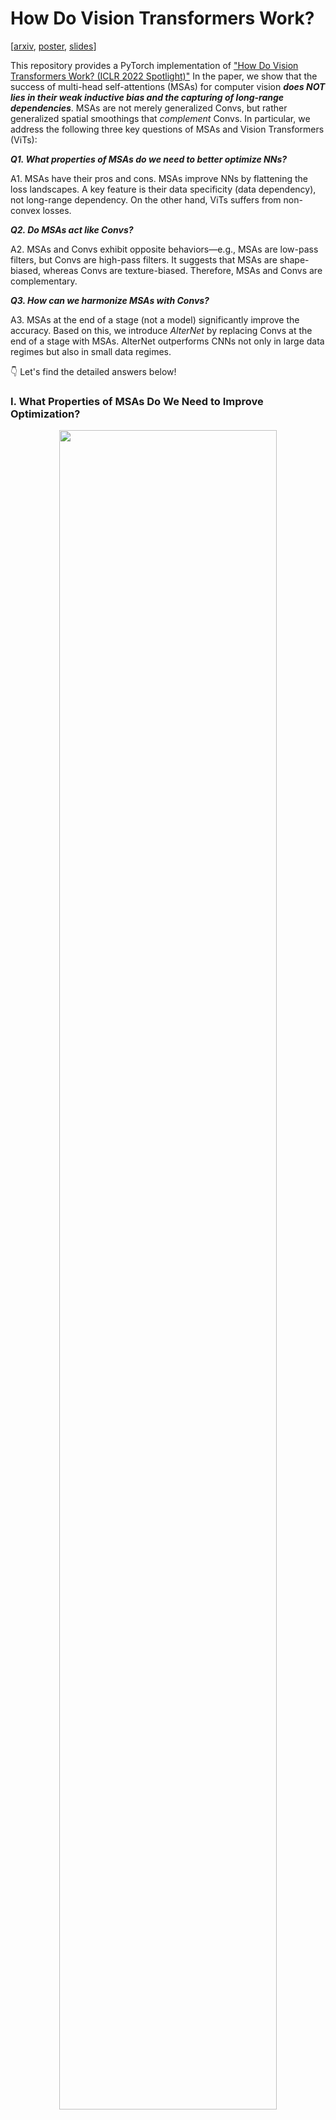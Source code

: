 

# How Do Vision Transformers Work?

[[arxiv](https://arxiv.org/abs/2202.06709), [poster](https://github.com/xxxnell/how-do-vits-work-storage/blob/master/resources/how_do_vits_work_poster_iclr2022.pdf), [slides](https://github.com/xxxnell/how-do-vits-work-storage/blob/master/resources/how_do_vits_work_talk.pdf)]

This repository provides a PyTorch implementation of ["How Do Vision Transformers Work? (ICLR 2022 Spotlight)"](https://arxiv.org/abs/2202.06709) In the paper, we show that the success of multi-head self-attentions (MSAs) for computer vision ***does NOT lies in their weak inductive bias and the capturing of long-range dependencies***. MSAs are not merely generalized Convs, but rather generalized spatial smoothings that *complement* Convs.
In particular, we address the following three key questions of MSAs and Vision Transformers (ViTs): 

***Q1. What properties of MSAs do we need to better optimize NNs?***  

A1. MSAs have their pros and cons. MSAs improve NNs by flattening the loss landscapes. A key feature is their data specificity (data dependency), not long-range dependency. On the other hand, ViTs suffers from non-convex losses.


***Q2. Do MSAs act like Convs?***  

A2. MSAs and Convs exhibit opposite behaviors—e.g., MSAs are low-pass filters, but Convs are high-pass filters. It suggests that MSAs are shape-biased, whereas Convs are texture-biased. Therefore, MSAs and Convs are complementary.


***Q3. How can we harmonize MSAs with Convs?***  

A3. MSAs at the end of a stage (not a model) significantly improve the accuracy. Based on this, we introduce *AlterNet* by replacing Convs at the end of a stage with MSAs. AlterNet outperforms CNNs not only in large data regimes but also in small data regimes.


👇 Let's find the detailed answers below!


### I. What Properties of MSAs Do We Need to Improve Optimization?

<p align="center">
<img src="resources/vit/loss-landscape.png" style="width:83%;">
</p>

MSAs improve not only accuracy but also generalization by flattening the loss landscapes (reducing the magnitude of Hessian eigenvalues). ***Such improvement is primarily attributable to their data specificity, NOT long-range dependency*** 😱 On the other hand, ViTs suffers from non-convex losses (negative Hessian eigenvalues). Their weak inductive bias and long-range dependency produce negative Hessian eigenvalues in small data regimes, and these non-convex points disrupt NN training. Large datasets and loss landscape smoothing methods alleviate this problem.


### II. Do MSAs Act Like Convs?

<p align="center">
<img src="resources/vit/fourier.png" style="width:83%;">
</p>

MSAs and Convs exhibit opposite behaviors. Therefore, MSAs and Convs are complementary. For example, MSAs are low-pass filters, but Convs are high-pass filters. Likewise, Convs are vulnerable to high-frequency noise but that MSAs are vulnerable to low-frequency noise: it suggests that MSAs are shape-biased, whereas Convs are texture-biased. In addition, Convs transform feature maps and MSAs aggregate transformed feature map predictions. Thus, it is effective to place MSAs after Convs.


### III. How Can We Harmonize MSAs With Convs?

<p align="center">
<img src="resources/vit/architecture.png" style="width:83%;">
</p>

Multi-stage neural networks behave like a series connection of small individual models. In addition, MSAs at the end of a stage (not the end of a model) play a key role in prediction. Considering these insights, we propose design rules to harmonize MSAs with Convs. NN stages using this design pattern consists of a number of CNN blocks and one (or a few) MSA block. The design pattern naturally derives the structure of the canonical Transformer, which has one MLP block for one MSA block.

Based on these design rules, we introduce AlterNet ([code](https://github.com/xxxnell/how-do-vits-work/blob/transformer/models/alternet.py)) by replacing Conv blocks at the end of a stage with MSA blocks. ***Surprisingly, AlterNet outperforms CNNs not only in large data regimes but also in small data regimes***, e.g., CIFAR. This contrasts with canonical ViTs, models that perform poorly on small amounts of data. For more details, see below (["How to Apply MSA to Your Own Model"](#how-to-apply-msa-to-your-own-model) section).

<p align="center">
<img src="resources/vit/summary.png" style="width:70%;">
</p>

But why do Vision Transformers work that way? Our recent paper, ["Blurs Behaves Like Ensembles: Spatial Smoothings to Improve Accuracy, Uncertainty, and Robustness (ICML 2022)"](https://arxiv.org/abs/2105.12639) ([code and summary](https://github.com/xxxnell/spatial-smoothing)), shows that even a simple (non-trainable) 2 ✕ 2 box blur filter has the same properties. Spatial smoothings improve accuracy, uncertainty, and robustness simultaneously by *ensembling* spatially nearby feature maps of CNNs and flattening loss landscapes. MSA is not simply generalized Conv, but rather a generalized (trainable) blur filter that complements Conv. Please check it out!




## Getting Started 

The following packages are required:

* pytorch
* matplotlib
* notebook
* ipywidgets
* timm
* einops
* tensorboard
* seaborn (optional)

We mainly use docker images `pytorch/pytorch:1.9.0-cuda11.1-cudnn8-runtime` for the code. 

See [```classification.ipynb```](classification.ipynb) ([Colab notebook](https://colab.research.google.com/github/xxxnell/how-do-vits-work/blob/transformer/classification.ipynb)) for image classification. Run all cells to train and test models on CIFAR-10, CIFAR-100, and ImageNet. 

**Metrics.** We provide several metrics for measuring accuracy and uncertainty: Acuracy (Acc, ↑) and Acc for 90% certain results (Acc-90, ↑), negative log-likelihood (NLL, ↓), Expected Calibration Error (ECE, ↓), Intersection-over-Union (IoU, ↑) and IoU for certain results (IoU-90, ↑), Unconfidence (Unc-90, ↑), and Frequency for certain results (Freq-90, ↑). We also define a method to plot a reliability diagram for visualization.

**Models.** We provide AlexNet, VGG, pre-activation VGG, ResNet, pre-activation ResNet, ResNeXt, WideResNet, ViT, PiT, Swin, MLP-Mixer, and Alter-ResNet by default. timm implementations also can be used.






<details>
<summary>
  Pretrained models for CIFAR-100 are also provided: <a href="https://github.com/xxxnell/how-do-vits-work-storage/releases/download/v0.1/resnet_50_cifar100_691cc9a9e4.pth.tar">ResNet-50</a>, <a href="https://github.com/xxxnell/how-do-vits-work-storage/releases/download/v0.1/vit_ti_cifar100_9857b21357.pth.tar">ViT-Ti</a>, <a href="https://github.com/xxxnell/how-do-vits-work-storage/releases/download/v0.1/pit_ti_cifar100_0645889efb.pth.tar">PiT-Ti</a>, and <a href="https://github.com/xxxnell/how-do-vits-work-storage/releases/download/v0.1/swin_ti_cifar100_ec2894492b.pth.tar">Swin-Ti</a>. We recommend using <a href="https://github.com/rwightman/pytorch-image-models">timm</a> for ImageNet-1K for the sake of simplicity (e.g., please refer to <code><a href="https://github.com/xxxnell/how-do-vits-work/blob/transformer/fourier_analysis.ipynb">fourier_analysis.ipynb</a></code>).
  </summary>
<br/>
The codes below are snippets for (a) loading pretrained models and (b) converting them into block sequences.
  <br/>

```python
# ResNet-50
import models
  
# a. download and load a pretrained model for CIFAR-100
url = "https://github.com/xxxnell/how-do-vits-work-storage/releases/download/v0.1/resnet_50_cifar100_691cc9a9e4.pth.tar"
path = "checkpoints/resnet_50_cifar100_691cc9a9e4.pth.tar"
models.download(url=url, path=path)

name = "resnet_50"
model = models.get_model(name, num_classes=100,  # timm does not provide a ResNet for CIFAR
                         stem=model_args.get("stem", False))
map_location = "cuda" if torch.cuda.is_available() else "cpu"
checkpoint = torch.load(path, map_location=map_location)
model.load_state_dict(checkpoint["state_dict"])

# b. model → blocks. `blocks` is a sequence of blocks
blocks = [
    model.layer0,
    *model.layer1,
    *model.layer2,
    *model.layer3,
    *model.layer4,
    model.classifier,
]
```

```python
# ViT-Ti
import copy
import timm
import torch
import torch.nn as nn
import models

# a. download and load a pretrained model for CIFAR-100
url = "https://github.com/xxxnell/how-do-vits-work-storage/releases/download/v0.1/vit_ti_cifar100_9857b21357.pth.tar"
path = "checkpoints/vit_ti_cifar100_9857b21357.pth.tar"
models.download(url=url, path=path)

model = timm.models.vision_transformer.VisionTransformer(
    num_classes=100, img_size=32, patch_size=2,  # for CIFAR
    embed_dim=192, depth=12, num_heads=3, qkv_bias=False,  # for ViT-Ti 
)
model.name = "vit_ti"
models.stats(model)
map_location = "cuda" if torch.cuda.is_available() else "cpu"
checkpoint = torch.load(path, map_location=map_location)
model.load_state_dict(checkpoint["state_dict"])


# b. model → blocks. `blocks` is a sequence of blocks

class PatchEmbed(nn.Module):
    def __init__(self, model):
        super().__init__()
        self.model = copy.deepcopy(model)
        
    def forward(self, x, **kwargs):
        x = self.model.patch_embed(x)
        cls_token = self.model.cls_token.expand(x.shape[0], -1, -1)
        x = torch.cat((cls_token, x), dim=1)
        x = self.model.pos_drop(x + self.model.pos_embed)
        return x


class Residual(nn.Module):
    def __init__(self, *fn):
        super().__init__()
        self.fn = nn.Sequential(*fn)
        
    def forward(self, x, **kwargs):
        return self.fn(x, **kwargs) + x
    
    
class Lambda(nn.Module):
    def __init__(self, fn):
        super().__init__()
        self.fn = fn
        
    def forward(self, x):
        return self.fn(x)


def flatten(xs_list):
    return [x for xs in xs_list for x in xs]


# model → blocks. `blocks` is a sequence of blocks
blocks = [
    PatchEmbed(model),
    *flatten([[Residual(b.norm1, b.attn), Residual(b.norm2, b.mlp)] 
              for b in model.blocks]),
    nn.Sequential(model.norm, Lambda(lambda x: x[:, 0]), model.head),
]
```

  
```python
# PiT-Ti
import copy
import math
import timm

import torch
import torch.nn as nn

# a. download and load a pretrained model for CIFAR-100
url = "https://github.com/xxxnell/how-do-vits-work-storage/releases/download/v0.1/pit_ti_cifar100_0645889efb.pth.tar"
path = "checkpoints/pit_ti_cifar100_0645889efb.pth.tar"
models.download(url=url, path=path)

model = timm.models.pit.PoolingVisionTransformer(
    num_classes=100, img_size=32, patch_size=2, stride=1,  # for CIFAR-100
    base_dims=[32, 32, 32], depth=[2, 6, 4], heads=[2, 4, 8], mlp_ratio=4,  # for PiT-Ti
)
model.name = "pit_ti"
models.stats(model)
map_location = "cuda" if torch.cuda.is_available() else "cpu"
checkpoint = torch.load(path, map_location=map_location)
model.load_state_dict(checkpoint["state_dict"])


# b. model → blocks. `blocks` is a sequence of blocks

class PatchEmbed(nn.Module):
    def __init__(self, model):
        super().__init__()
        self.model = copy.deepcopy(model)
        
    def forward(self, x, **kwargs):
        x = self.model.patch_embed(x)
        x = self.model.pos_drop(x + self.model.pos_embed)
        cls_tokens = self.model.cls_token.expand(x.shape[0], -1, -1)

        return (x, cls_tokens)

    
class Concat(nn.Module):
    def __init__(self, model):
        super().__init__()
        self.model = copy.deepcopy(model)
        
    def forward(self, x, **kwargs):
        x, cls_tokens = x
        B, C, H, W = x.shape
        token_length = cls_tokens.shape[1]

        x = x.flatten(2).transpose(1, 2)
        x = torch.cat((cls_tokens, x), dim=1)

        return x
    
    
class Pool(nn.Module):
    def __init__(self, block, token_length):
        super().__init__()
        self.block = copy.deepcopy(block)
        self.token_length = token_length
        
    def forward(self, x, **kwargs):
        cls_tokens = x[:, :self.token_length]
        x = x[:, self.token_length:]
        B, N, C = x.shape
        H, W = int(math.sqrt(N)), int(math.sqrt(N))
        x = x.transpose(1, 2).reshape(B, C, H, W)

        x, cls_tokens = self.block(x, cls_tokens)
        
        return x, cls_tokens
    
    
class Classifier(nn.Module):
    def __init__(self, norm, head):
        super().__init__()
        self.head = copy.deepcopy(head)
        self.norm = copy.deepcopy(norm)
        
    def forward(self, x, **kwargs):
        x = x[:,0]
        x = self.norm(x)
        x = self.head(x)
        return x

    
class Residual(nn.Module):
    def __init__(self, *fn):
        super().__init__()
        self.fn = nn.Sequential(*fn)
        
    def forward(self, x, **kwargs):
        return self.fn(x, **kwargs) + x

    
def flatten(xs_list):
    return [x for xs in xs_list for x in xs]


blocks = [
    nn.Sequential(PatchEmbed(model), Concat(model),),
    *flatten([[Residual(b.norm1, b.attn), Residual(b.norm2, b.mlp)] 
              for b in model.transformers[0].blocks]),
    nn.Sequential(Pool(model.transformers[0].pool, 1), Concat(model),),
    *flatten([[Residual(b.norm1, b.attn), Residual(b.norm2, b.mlp)] 
              for b in model.transformers[1].blocks]),
    nn.Sequential(Pool(model.transformers[1].pool, 1), Concat(model),),
    *flatten([[Residual(b.norm1, b.attn), Residual(b.norm2, b.mlp)] 
              for b in model.transformers[2].blocks]),
    Classifier(model.norm, model.head),
]
```


```python
# Swin-Ti
import copy
import timm
import models

import torch
import torch.nn as nn

# a. download and load a pretrained model for CIFAR-100
url = "https://github.com/xxxnell/how-do-vits-work-storage/releases/download/v0.1/swin_ti_cifar100_ec2894492b.pth.tar"
path = "checkpoints/swin_ti_cifar100_ec2894492b.pth.tar"
models.download(url=url, path=path)

model = timm.models.swin_transformer.SwinTransformer(
    num_classes=100, img_size=32, patch_size=1, window_size=4,  # for CIFAR-100
    embed_dim=96, depths=(2, 2, 6, 2), num_heads=(3, 6, 12, 24), qkv_bias=False,  # for Swin-Ti
)
model.name = "swin_ti"
models.stats(model)
map_location = "cuda" if torch.cuda.is_available() else "cpu"
checkpoint = torch.load(path, map_location=map_location)
model.load_state_dict(checkpoint["state_dict"])


# b. model → blocks. `blocks` is a sequence of blocks

class Attn(nn.Module):
    def __init__(self, block):
        super().__init__()
        self.block = copy.deepcopy(block)
        self.block.mlp = nn.Identity()
        self.block.norm2 = nn.Identity()
        
    def forward(self, x, **kwargs):
        x = self.block(x)
        x = x / 2
        
        return x

class MLP(nn.Module):
    def __init__(self, block):
        super().__init__()
        block = copy.deepcopy(block)
        self.mlp = block.mlp
        self.norm2 = block.norm2
        
    def forward(self, x, **kwargs):
        x = x + self.mlp(self.norm2(x))

        return x

    
class Classifier(nn.Module):
    def __init__(self, norm, head):
        super().__init__()
        self.norm = copy.deepcopy(norm)
        self.head = copy.deepcopy(head)
        
    def forward(self, x, **kwargs):
        x = self.norm(x)
        x = x.mean(dim=1)
        x = self.head(x)

        return x

    
def flatten(xs_list):
    return [x for xs in xs_list for x in xs]


blocks = [
    model.patch_embed,
    *flatten([[Attn(block), MLP(block)] for block in model.layers[0].blocks]),
    model.layers[0].downsample,
    *flatten([[Attn(block), MLP(block)] for block in model.layers[1].blocks]),
    model.layers[1].downsample,
    *flatten([[Attn(block), MLP(block)] for block in model.layers[2].blocks]),
    model.layers[2].downsample,
    *flatten([[Attn(block), MLP(block)] for block in model.layers[3].blocks]),
    Classifier(model.norm, model.head)
]
```
</details>



## Fourier Analysis of Representations 

Refer to [```fourier_analysis.ipynb```](fourier_analysis.ipynb) ([Colab notebook](https://colab.research.google.com/github/xxxnell/how-do-vits-work/blob/transformer/fourier_analysis.ipynb)) to analyze feature maps through the lens of Fourier transform. Run all cells to visualize Fourier transformed feature maps. Fourier analysis shows that MSAs reduce high-frequency signals, while Convs amplified high-frequency components.


## Measuring Feature Map Variances

Refer to [```featuremap_variance.ipynb```](featuremap_variance.ipynb) ([Colab notebook](https://colab.research.google.com/github/xxxnell/how-do-vits-work/blob/transformer/featuremap_variance.ipynb)) to measure feature map variance. Run all cells to visualize feature map variances. Feature map variance shows that MSAs aggregate feature maps, but Convs and MLPs diversify them.


## Visualizing the Loss Landscapes

Refer to [```losslandscape.ipynb```](losslandscape.ipynb) ([Colab notebook](https://colab.research.google.com/github/xxxnell/how-do-vits-work/blob/transformer/losslandscape.ipynb)) or [the original repo](https://github.com/tomgoldstein/loss-landscape) for exploring the loss landscapes. Run all cells to get predictive performance of the model for weight space grid. Loss landscape visualization shows that ViT has a flatter loss than ResNet.


## Evaluating Robustness on Corrupted Datasets

Refer to [```robustness.ipynb```](robustness.ipynb) ([Colab notebook](https://colab.research.google.com/github/xxxnell/how-do-vits-work/blob/transformer/robustness.ipynb)) for evaluation corruption robustness on [corrupted datasets](https://github.com/hendrycks/robustness) such as CIFAR-10-C and CIFAR-100-C. Run all cells to get predictive performance of the model on datasets which consist of data corrupted by 15 different types with 5 levels of intensity each. 


## How to Apply MSA to Your Own Model

<p align="center">
<img src="resources/vit/buildup_v.gif" style="width:90%;">
</p>

We find that MSA complements Conv (not replaces Conv), and *MSA closer to the end of a stage* improves predictive performance significantly. Based on these insights, we propose the following build-up rules:

1. Alternately replace Conv blocks with MSA blocks from the end of a baseline CNN model. 
2. If the added MSA block does not improve predictive performance, replace a Conv block located at the end of an earlier stage with an MSA. 
3. Use more heads and higher hidden dimensions for MSA blocks in late stages.

In the animation above, we replace Convs of ResNet with MSAs one by one according to the build-up rules. Note that several MSAs in `c3` harm the accuracy, but the MSA at the end of `c2` improves it. As a result, surprisingly, the model with MSAs following the appropriate build-up rule outperforms CNNs even in the small data regimes, e.g., CIFAR-100!




## Investigate Loss Landscapes and Hessians With L2 Regularization on Augmented Datasets

Two common mistakes are investigating loss landscapes and Hessians (1) *'without considering L2 regularization'* on (2) *'clean datasets'*. However, note that NNs are optimized with L2 regularization on augmented datasets. Therefore, it is appropriate to visualize *'NLL + L2'* on *'augmented datasets'*. Measuring criteria without L2 on clean datasets would give incorrect results.



## Citation

If you find this useful, please consider citing 📑 the paper and starring 🌟 this repository. Please do not hesitate to contact Namuk Park (email: namuk.park at gmail dot com, twitter: [xxxnell](https://twitter.com/xxxnell)) with any comments or feedback.

```
@inproceedings{park2022how,
  title={How Do Vision Transformers Work?},
  author={Namuk Park and Songkuk Kim},
  booktitle={International Conference on Learning Representations},
  year={2022}
}
```


## License

All code is available to you under Apache License 2.0. CNN models build off the torchvision models which are BSD licensed. ViTs build off the [PyTorch Image Models](https://github.com/rwightman/pytorch-image-models) and [Vision Transformer - Pytorch](https://github.com/lucidrains/vit-pytorch) which are Apache 2.0 and MIT licensed.

Copyright the maintainers.




